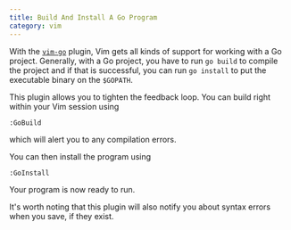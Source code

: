 ```yaml
---
title: Build And Install A Go Program
category: vim
---
```


With the [`vim-go`](https://github.com/fatih/vim-go) plugin, Vim gets all
kinds of support for working with a Go project. Generally, with a Go
project, you have to run `go build` to compile the project and if that is
successful, you can run `go install` to put the executable binary on the
`$GOPATH`.

This plugin allows you to tighten the feedback loop. You can build right
within your Vim session using

```
:GoBuild
```

which will alert you to any compilation errors.

You can then install the program using

```
:GoInstall
```

Your program is now ready to run.

It's worth noting that this plugin will also notify you about syntax errors
when you save, if they exist.

